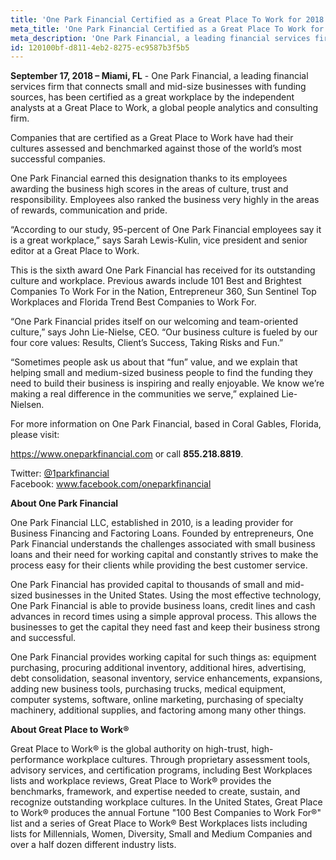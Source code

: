 ```yaml
---
title: 'One Park Financial Certified as a Great Place To Work for 2018'
meta_title: 'One Park Financial Certified as a Great Place To Work for 2018'
meta_description: 'One Park Financial, a leading financial services firm that connects small and mid-size businesses with funding sources.'
id: 120100bf-d811-4eb2-8275-ec9587b3f5b5
---
```

**September 17, 2018 – Miami, FL** - One Park Financial, a leading financial services firm that connects small and mid-size businesses with funding sources, has been certified as a great workplace by the independent analysts at a Great Place to Work, a global people analytics and consulting firm.

Companies that are certified as a Great Place to Work have had their cultures assessed and benchmarked against those of the world’s most successful companies. 

One Park Financial earned this designation thanks to its employees awarding the business high scores in the areas of culture, trust and responsibility. Employees also ranked the business very highly in the areas of rewards, communication and pride. 

“According to our study, 95-percent of One Park Financial employees say it is a great workplace,” says Sarah Lewis-Kulin, vice president and senior editor at a Great Place to Work.

This is the sixth award One Park Financial has received for its outstanding culture and workplace. Previous awards include 101 Best and Brightest Companies To Work For in the Nation, Entrepreneur 360, Sun Sentinel Top Workplaces and Florida Trend Best Companies to Work For. 

“One Park Financial prides itself on our welcoming and team-oriented culture,” says John Lie-Nielse, CEO. “Our business culture is fueled by our four core values: Results, Client’s Success, Taking Risks and Fun.”

“Sometimes people ask us about that “fun” value, and we explain that helping small and medium-sized business people to find the funding they need to build their business is inspiring and really enjoyable. We know we’re making a real difference in the communities we serve,” explained Lie-Nielsen.

For more information on One Park Financial, based in Coral Gables, Florida, please visit:

<a href="https://www.oneparkfinancial.com/">https://www.oneparkfinancial.com</a> or call <strong>855.218.8819</strong>.</p>

Twitter: <a href="https://twitter.com/1parkfinancial">@1parkfinancial</a> 
</br>Facebook: <a href="https://www.facebook.com/oneparkfinancial">www.facebook.com/oneparkfinancial</a>

**About One Park Financial**

One Park Financial LLC, established in 2010, is a leading provider for Business Financing and Factoring Loans. Founded by entrepreneurs, One Park Financial understands the challenges associated with small business loans and their need for working capital and constantly strives to make the process easy for their clients while providing the best customer service. 

One Park Financial has provided capital to thousands of small and mid-sized businesses in the United States. Using the most effective technology, One Park Financial is able to provide business loans, credit lines and cash advances in record times using a simple approval process. This allows the businesses to get the capital they need fast and keep their business strong and successful. 

One Park Financial provides working capital for such things as: equipment purchasing, procuring additional inventory, additional hires, advertising, debt consolidation, seasonal inventory, service enhancements, expansions, adding new business tools, purchasing trucks, medical equipment, computer systems, software, online marketing, purchasing of specialty machinery, additional supplies, and factoring among many other things.

**About Great Place to Work®**

Great Place to Work® is the global authority on high-trust, high-performance workplace cultures. Through proprietary assessment tools, advisory services, and certification programs, including Best Workplaces lists and workplace reviews, Great Place to Work® provides the benchmarks, framework, and expertise needed to create, sustain, and recognize outstanding workplace cultures. In the United States, Great Place to Work® produces the annual Fortune "100 Best Companies to Work For®" list and a series of Great Place to Work® Best Workplaces lists including lists for Millennials, Women, Diversity, Small and Medium Companies and over a half dozen different industry lists.
